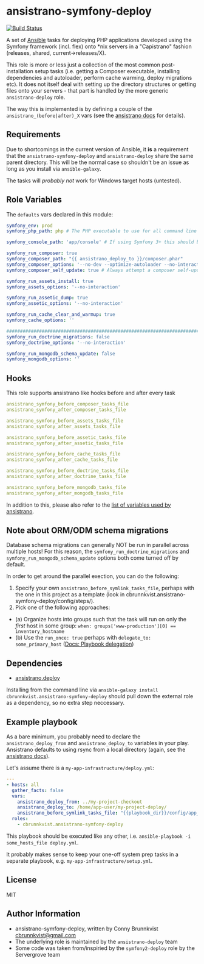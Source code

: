 ansistrano-symfony-deploy
=========

[![Build Status](https://travis-ci.org/cbrunnkvist/ansistrano-symfony-deploy.svg?branch=master)](https://travis-ci.org/cbrunnkvist/ansistrano-symfony-deploy)

A set of [Ansible](http://docs.ansible.com/) tasks for deploying PHP applications developed using the Symfony framework (incl. flex) onto *nix servers in a "Capistrano" fashion (releases, shared, current->releases/X).

This role is more or less just a collection of the most common post-installation setup tasks (i.e. getting a Composer executable, installing dependencies and autoloader, perform cache warming, deploy migrations etc). It does not itself deal with setting up the directory structures or getting files onto your servers - that part is handled by the more generic `ansistrano-deploy` role.

The way this is implemented is by defining a couple of the `ansistrano_(before|after)_X` vars (see the [ansistrano docs](https://github.com/ansistrano/deploy#main-workflow) for details).

Requirements
------------

Due to shortcomings in the current version of Ansible, it __is__ a requirement that the `ansistrano-symfony-deploy` and `ansistrano-deploy` share the same parent directory. This will be the normal case so shouldn't be an issue as long as you install via `ansible-galaxy`.

The tasks will _probably not_ work for Windows target hosts (untested).

Role Variables
--------------

The `defaults` vars declared in this module:

```YAML
symfony_env: prod
symfony_php_path: php # The PHP executable to use for all command line tasks

symfony_console_path: 'app/console' # If using Symfony 3+ this should be 'bin/console'

symfony_run_composer: true
symfony_composer_path: "{{ ansistrano_deploy_to }}/composer.phar"
symfony_composer_options: '--no-dev --optimize-autoloader --no-interaction'
symfony_composer_self_update: true # Always attempt a composer self-update

symfony_run_assets_install: true
symfony_assets_options: '--no-interaction'

symfony_run_assetic_dump: true
symfony_assetic_options: '--no-interaction'

symfony_run_cache_clear_and_warmup: true
symfony_cache_options: ''

###############################################################################
symfony_run_doctrine_migrations: false
symfony_doctrine_options: '--no-interaction'

symfony_run_mongodb_schema_update: false
symfony_mongodb_options: ''
```

Hooks
-----

This role supports ansistrano like hooks before and after every task

```YAML
ansistrano_symfony_before_composer_tasks_file
ansistrano_symfony_after_composer_tasks_file

ansistrano_symfony_before_assets_tasks_file
ansistrano_symfony_after_assets_tasks_file

ansistrano_symfony_before_assetic_tasks_file
ansistrano_symfony_after_assetic_tasks_file

ansistrano_symfony_before_cache_tasks_file
ansistrano_symfony_after_cache_tasks_file

ansistrano_symfony_before_doctrine_tasks_file
ansistrano_symfony_after_doctrine_tasks_file

ansistrano_symfony_before_mongodb_tasks_file
ansistrano_symfony_after_mongodb_tasks_file

```

In addition to this, please also refer to the [list of variables used by ansistrano](https://github.com/ansistrano/deploy#role-variables).

Note about ORM/ODM schema migrations
------------------------------------

Database schema migrations can generally NOT be run in parallel across multiple hosts! For this reason, the `symfony_run_doctrine_migrations` and `symfony_run_mongodb_schema_update` options both come turned off by default.

In order to get around the parallel exection, you can do the following:

1. Specify your own `ansistrano_before_symlink_tasks_file`, perhaps with the one in this project as a template (look in cbrunnkvist.ansistrano-symfony-deploy/config/steps/).
2. Pick one of the following approaches:
  - (a) Organize hosts into groups such that the task will run on only the _first_ host in some group:
    `when: groups['www-production'][0] == inventory_hostname`
  - (b) Use the `run_once: true` perhaps with `delegate_to: some_primary_host` ([Docs: Playbook delegation](http://docs.ansible.com/ansible/playbooks_delegation.html#run-once))

Dependencies
------------

- [ansistrano.deploy](https://galaxy.ansible.com/ansistrano/deploy)

Installing from the command line via `ansible-galaxy install cbrunnkvist.ansistrano-symfony-deploy` should pull down the external role as a dependency, so no extra step neccessary.

Example playbook
----------------

As a bare minimum, you probably need to declare the `ansistrano_deploy_from` and `ansistrano_deploy_to` variables in your play. Ansistrano defaults to using rsync from a local directory (again, see the [ansistrano docs](https://github.com/ansistrano/deploy)).

Let's assume there is a `my-app-infrastructure/deploy.yml`:
```YAML
---
- hosts: all
  gather_facts: false
  vars:
    ansistrano_deploy_from: ../my-project-checkout
    ansistrano_deploy_to: /home/app-user/my-project-deploy/
    ansistrano_before_symlink_tasks_file: "{{playbook_dir}}/config/app_specific_setup.yml"
  roles:
    - cbrunnkvist.ansistrano-symfony-deploy
```

This playbook should be executed like any other, i.e. `ansible-playbook -i some_hosts_file deploy.yml`.

It probably makes sense to keep your one-off system prep tasks in a separate playbook, e.g. `my-app-infrastructure/setup.yml`.

License
-------

MIT

Author Information
------------------

- ansistrano-symfony-deploy, written by Conny Brunnkvist <cbrunnkvist@gmail.com>
- The underlying role is maintained by the `ansistrano-deploy` team
- Some code was taken from/inspiried by the `symfony2-deploy` role by the Servergrove team
